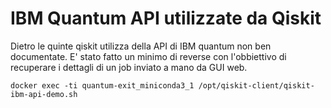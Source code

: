 # IBM Quantum API utilizzate da Qiskit
Dietro le quinte qiskit utilizza della API di IBM quantum non ben documentate.
E' stato fatto un minimo di reverse con l'obbiettivo di recuperare i dettagli di un job inviato a mano da GUI web.

`docker exec -ti quantum-exit_miniconda3_1 /opt/qiskit-client/qiskit-ibm-api-demo.sh`
